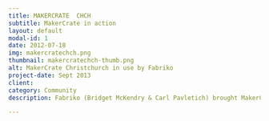 ```yaml
---
title: MAKERCRATE  CHCH
subtitle: MakerCrate in action
layout: default
modal-id: 1
date: 2012-07-18
img: makercratechch.png
thumbnail: makercratechch-thumb.png
alt: MakerCrate Christchurch in use by Fabriko
project-date: Sept 2013
client:
category: Community
description: Fabriko (Bridget McKendry & Carl Pavletich) brought MakerCrateChCh to life. The goal was to develop and deploy a MakerCrate as a transitional community project in post Earthquake Christchurch. Taking the MakerCrate template and refining it it into a functional device.

---
```

